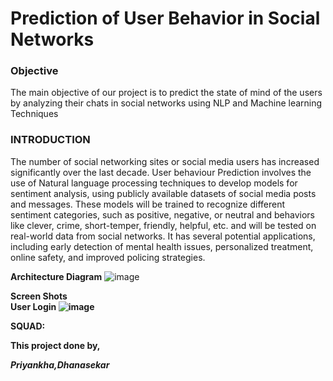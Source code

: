 <h1>Prediction of User Behavior in Social Networks</h1>
<h3>Objective</h3>
The main objective of our project is to predict the state of mind of the users by analyzing their chats in social networks using NLP and Machine learning Techniques

<h3>INTRODUCTION</h3>
The number of social networking sites or social media users has increased significantly over the last decade.
User behaviour Prediction  involves the use of Natural language processing techniques to develop models for sentiment analysis, using publicly available datasets of social media posts and messages.
These models will be trained to recognize different sentiment categories, such as positive, negative, or neutral and behaviors like clever, crime, short-temper, friendly, helpful, etc. and will be tested on real-world data from social networks. 
It has several potential applications, including early detection of mental health issues, personalized treatment, online safety, and improved policing strategies.

**Architecture Diagram**
![image](https://github.com/dhana1612/Prediction-of-User-Behavior-in-Social-Networks/assets/113229705/33fb39d9-121c-4975-8f2b-5e151fd5155f)

**Screen Shots**<br>
        <b>**User Login**<b>
![image](https://github.com/dhana1612/Prediction-of-User-Behavior-in-Social-Networks/assets/113229705/16d0d917-c318-433f-a2f4-1a044025bea4)

        

**SQUAD**:

This project done by,

*Priyankha,Dhanasekar*
